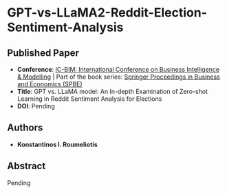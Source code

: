 # GPT-vs-LLaMA2-Reddit-Election-Sentiment-Analysis

## Published Paper
* **Conference**: [IC-BIM: International Conference on Business Intelligence & Modelling](https://link.springer.com/conference/icbim) | Part of the book series: [Springer Proceedings in Business and Economics (SPBE)](https://www.springer.com/series/11960)
* **Title**: GPT vs. LLaMA model: An In-depth Examination of Zero-shot Learning in Reddit Sentiment Analysis for Elections
* **DOI**: Pending

## Authors
* **Konstantinos I. Roumeliotis**

## Abstract
Pending

